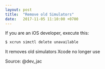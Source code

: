 ```yaml
---
layout: post
title:  "Remove old Simulators"
date:   2017-11-05 11:10:00 +0700
---
```




If you are an iOS developer, execute this:

```swift
$ xcrun simctl delete unavailable
```


It removes old simulators Xcode no longer use


Source: @dev_jac